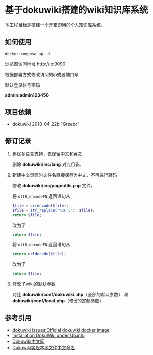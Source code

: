 #  基于dokuwiki搭建的wiki知识库系统

本工程目标是搭建一个开箱即用的个人知识库系统。

## 如何使用

```shell
docker-compose up -d
```

浏览器访问地址 http://ip:9090

根据部署方式修改访问的ip或者端口号

默认登录帐号密码

**admin:admin123456**

## 项目依赖

* dokuwiki 2018-04-22b "Greebo"

## 修订记录

1. 移除多语言支持，仅保留中文和英文

    删除 **dokuwiki/inc/lang** 对应目录。

2. 新建中文页面时文件名直接保存为中文，不再进行转码

    修改 **dokuwiki/inc/pageutils.php** 文件，

    将 `utf8_encodeFN` 返回语句从

    ```php
    $file = urlencode($file);
    $file = str_replace('%2F','/',$file);
    return $file;
    ```

    改为了

    ```php
    return $file;
    ```

    将 `utf8_decodeFN` 返回语句从

    ```php
    return urldecode($file);
    ```

    改为了

    ```php
    return $file;
    ```

3. 修改了wiki的默认参数

    对比 **dokuwiki/conf/dokuwiki.php**（全部的默认参数） 和 **dokuwiki/conf/local.php**（修改的定制参数）

## 参考引用

* [dokuwiki issues:Official dokuwiki docker image](https://github.com/splitbrain/dokuwiki/issues/1896)
* [Installation DokuWiki under Ubuntu](https://www.dokuwiki.org/install:ubuntu)
* [Dokuwiki中文网](http://www.dokuwiki.com.cn/)
* [Dukowiki实现本地文件中文命名](https://www.somnus.top/dukowiki-filename/)